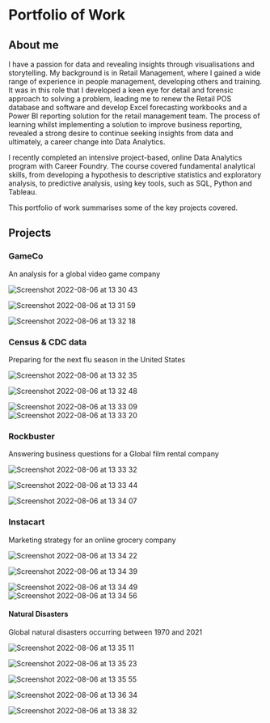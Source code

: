 # Portfolio of Work 

## About me 
I have a passion for data and revealing insights through visualisations and storytelling. My background is in Retail Management, where I gained a wide range of experience in people management, developing others and training. It was in this role that I developed a keen eye for detail and forensic approach to solving a problem, leading me to renew the Retail POS database and software and develop Excel forecasting workbooks and a Power BI reporting solution for the retail management team.
The process of learning whilst implementing a solution to improve business reporting, revealed a strong desire to continue seeking insights from data and ultimately, a career change into Data Analytics. 

I recently completed an intensive project-based, online Data Analytics program with Career Foundry. The course covered fundamental analytical skills, from developing a hypothesis to descriptive statistics and exploratory analysis, to predictive analysis, using key tools, such as SQL, Python and Tableau.

This portfolio of work summarises some of the key projects covered.



## Projects

### GameCo    
An analysis for a global video game company

![Screenshot 2022-08-06 at 13 30 43](https://user-images.githubusercontent.com/106022246/183250078-7c92c2bb-fbcb-4ee3-97cf-8802fb4f5429.png)

![Screenshot 2022-08-06 at 13 31 59](https://user-images.githubusercontent.com/106022246/183250080-68c672f5-cf60-4bd9-9fdc-aa65d7887ead.png)

![Screenshot 2022-08-06 at 13 32 18](https://user-images.githubusercontent.com/106022246/183250085-178138de-5309-4f2b-bd92-ae008415b8ab.png)

### Census & CDC data   
Preparing for the next flu season in the United States

![Screenshot 2022-08-06 at 13 32 35](https://user-images.githubusercontent.com/106022246/183250091-7b37eae2-072d-4c36-b12f-3fe08c9dd0f9.png)

![Screenshot 2022-08-06 at 13 32 48](https://user-images.githubusercontent.com/106022246/183250096-111b463d-8ef9-4699-a98c-2c0733b1d0a3.png)

![Screenshot 2022-08-06 at 13 33 09](https://user-images.githubusercontent.com/106022246/183250102-4b9346e8-64de-4504-8bdd-99a7321451b7.png)
![Screenshot 2022-08-06 at 13 33 20](https://user-images.githubusercontent.com/106022246/183250114-26c57a9d-4b0c-403c-85eb-3827aa4ad664.png)

### Rockbuster     
Answering business questions for a Global film rental company

![Screenshot 2022-08-06 at 13 33 32](https://user-images.githubusercontent.com/106022246/183250123-0d5ded06-f11e-480c-8dbe-77a373d01ae7.png)

![Screenshot 2022-08-06 at 13 33 44](https://user-images.githubusercontent.com/106022246/183250129-68165e95-52eb-498c-853b-32579c6ab4e7.png)

![Screenshot 2022-08-06 at 13 34 07](https://user-images.githubusercontent.com/106022246/183250133-3ea5dcd2-8705-4a6d-9160-b41c4d12388b.png)

### Instacart     
Marketing strategy for an online grocery company 

![Screenshot 2022-08-06 at 13 34 22](https://user-images.githubusercontent.com/106022246/183250140-44feb46d-2cc2-44ef-898a-cd8c6d3a64b9.png)

![Screenshot 2022-08-06 at 13 34 39](https://user-images.githubusercontent.com/106022246/183250145-18d7807d-e3a0-4fc3-b864-60b3ac5ddbf0.png)

![Screenshot 2022-08-06 at 13 34 49](https://user-images.githubusercontent.com/106022246/183250149-a3e375ed-d8e1-4771-a2ba-2fe26c4ed993.png)
![Screenshot 2022-08-06 at 13 34 56](https://user-images.githubusercontent.com/106022246/183250151-d7371ebb-9815-43ef-9c76-b2fe642fad02.png)

#### Natural Disasters		 
Global natural disasters occurring between 1970 and 2021

![Screenshot 2022-08-06 at 13 35 11](https://user-images.githubusercontent.com/106022246/183250156-448326b7-327f-4263-9ca4-a215904fce1a.png)

![Screenshot 2022-08-06 at 13 35 23](https://user-images.githubusercontent.com/106022246/183250161-f34d85ff-fff5-47f5-b9cc-e75e276956dc.png)

![Screenshot 2022-08-06 at 13 35 55](https://user-images.githubusercontent.com/106022246/183250169-0c5d1c4a-0162-4758-8aa1-988042232d32.png)

![Screenshot 2022-08-06 at 13 36 34](https://user-images.githubusercontent.com/106022246/183250176-97b9fc99-1b82-4b8d-8ea2-9389f1ca30fb.png)

![Screenshot 2022-08-06 at 13 38 32](https://user-images.githubusercontent.com/106022246/183249773-5ef4321e-3f36-4ab6-aedb-5763e69362ad.png)

